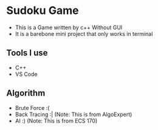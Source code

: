 # Sudoku Game
- This is a Game written by c++ Without GUI
- It is a barebone mini project that only works in terminal

## Tools I use
- C++
- VS Code

## Algorithm
- Brute Force :(
- Back Tracing :| (Note: This is from AlgoExpert)
- AI :) (Note: This is from ECS 170)

